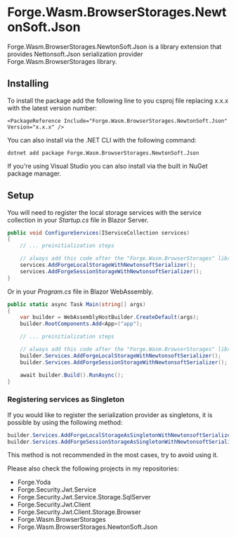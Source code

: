# Forge.Wasm.BrowserStorages.NewtonSoft.Json
Forge.Wasm.BrowserStorages.NewtonSoft.Json is a library extension that provides Nettonsoft.Json serialization provider Forge.Wasm.BrowserStorages library.


## Installing

To install the package add the following line to you csproj file replacing x.x.x with the latest version number:

```
<PackageReference Include="Forge.Wasm.BrowserStorages.NewtonSoft.Json" Version="x.x.x" />
```

You can also install via the .NET CLI with the following command:

```
dotnet add package Forge.Wasm.BrowserStorages.NewtonSoft.Json
```

If you're using Visual Studio you can also install via the built in NuGet package manager.

## Setup

You will need to register the local storage services with the service collection in your _Startup.cs_ file in Blazor Server.

```c#
public void ConfigureServices(IServiceCollection services)
{
	// ... preinitialization steps

	// always add this code after the "Forge.Wasm.BrowserStorages" library initialization
	services.AddForgeLocalStorageWithNewtonsoftSerializer();
	services.AddForgeSessionStorageWithNewtonsoftSerializer();
}
``` 

Or in your _Program.cs_ file in Blazor WebAssembly.

```c#
public static async Task Main(string[] args)
{
    var builder = WebAssemblyHostBuilder.CreateDefault(args);
    builder.RootComponents.Add<App>("app");

	// ... preinitialization steps

	// always add this code after the "Forge.Wasm.BrowserStorages" library initialization
    builder.Services.AddForgeLocalStorageWithNewtonsoftSerializer();
    builder.Services.AddForgeSessionStorageWithNewtonsoftSerializer();

    await builder.Build().RunAsync();
}
```

### Registering services as Singleton
If you would like to register the serialization provider as singletons, it is possible by using the following method:

```csharp
builder.Services.AddForgeLocalStorageAsSingletonWithNewtonsoftSerializer();
builder.Services.AddForgeSessionStorageAsSingletonWithNewtonsoftSerializer();
```

This method is not recommended in the most cases, try to avoid using it.

Please also check the following projects in my repositories:
- Forge.Yoda
- Forge.Security.Jwt.Service
- Forge.Security.Jwt.Service.Storage.SqlServer
- Forge.Security.Jwt.Client
- Forge.Security.Jwt.Client.Storage.Browser
- Forge.Wasm.BrowserStorages
- Forge.Wasm.BrowserStorages.NewtonSoft.Json
